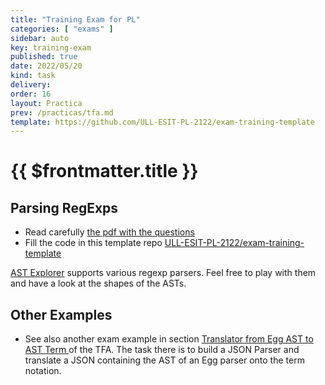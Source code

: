 ```yaml
---
title: "Training Exam for PL"
categories: [ "exams" ]
sidebar: auto
key: training-exam
published: true
date: 2022/05/20
kind: task
delivery:
order: 16
layout: Practica
prev: /practicas/tfa.md
template: https://github.com/ULL-ESIT-PL-2122/exam-training-template
---
```


# {{ $frontmatter.title }}

## Parsing RegExps

* Read carefully [the pdf with the questions](https://github.com/ULL-ESIT-PL-2122/exam-training-template/blob/master/docs/exam.pdf)
* Fill the code in this template repo [ULL-ESIT-PL-2122/exam-training-template](https://github.com/ULL-ESIT-PL-2122/exam-training-template)

[AST Explorer](https://astexplorer.net/#/gist/4ea2b52f0e546af6fb14f9b2f5671c1c/49dafda5429858220f62387740fd4226cdc3dde0) supports various regexp parsers. Feel free to play with them and have a look at the shapes of the ASTs.


## Other Examples

* See also another exam example in section [Translator from Egg AST to AST Term
](/practicas/tfa.html#translator-from-egg-ast-to-ast-term) of the TFA. The task there is to build a JSON Parser and translate a JSON containing the AST of an Egg parser onto the term notation.